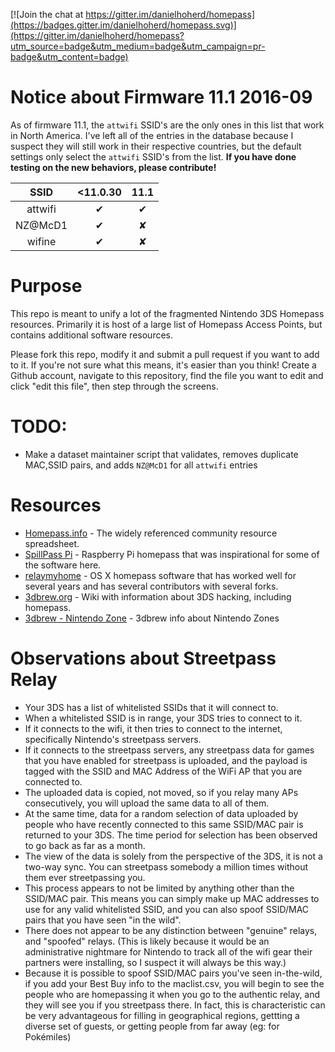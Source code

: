 [![Join the chat at https://gitter.im/danielhoherd/homepass](https://badges.gitter.im/danielhoherd/homepass.svg)](https://gitter.im/danielhoherd/homepass?utm_source=badge&utm_medium=badge&utm_campaign=pr-badge&utm_content=badge)

# Notice about Firmware 11.1 2016-09

As of firmware 11.1, the `attwifi` SSID's are the only ones in this list that work in North America. I've left all of the entries in the database because I suspect they will still work in their respective countries, but the default settings only select the `attwifi` SSID's from the list. **If you have done testing on the new behaviors, please contribute!**

 SSID   | <11.0.30 | 11.1
:-----: | :------: | :--:
attwifi |    ✔     |  ✔
NZ@McD1 |    ✔     |  ✘
wifine  |    ✔     |  ✘

# Purpose

This repo is meant to unify a lot of the fragmented Nintendo 3DS Homepass resources. Primarily it is host of a large list of Homepass Access Points, but contains additional software resources.

Please fork this repo, modify it and submit a pull request if you want to add to it. If you're not sure what this means, it's easier than you think! Create a Github account, navigate to this repository, find the file you want to edit and click "edit this file", then step through the screens.

# TODO:

- Make a dataset maintainer script that validates, removes duplicate MAC,SSID pairs, and adds `NZ@McD1` for all `attwifi` entries

# Resources

- [Homepass.info](http://homepass.info) - The widely referenced community resource spreadsheet.
- [SpillPass Pi](http://www.spillmonkey.com/?page_id=5) - Raspberry Pi homepass that was inspirational for some of the software here.
- [relaymyhome](https://github.com/taintedzodiac/relaymyhome) - OS X homepass software that has worked well for several years and has several contributors with several forks.
- [3dbrew.org](http://3dbrew.org) - Wiki with information about 3DS hacking, including homepass.
- [3dbrew - Nintendo Zone](http://3dbrew.org/wiki/Nintendo_Zone) - 3dbrew info about Nintendo Zones

# Observations about Streetpass Relay

- Your 3DS has a list of whitelisted SSIDs that it will connect to.
- When a whitelisted SSID is in range, your 3DS tries to connect to it.
- If it connects to the wifi, it then tries to connect to the internet, specifically Nintendo's streetpass servers.
- If it connects to the streetpass servers, any streetpass data for games that you have enabled for streetpass is uploaded, and the payload is tagged with the SSID and MAC Address of the WiFi AP that you are connected to.
- The uploaded data is copied, not moved, so if you relay many APs consecutively, you will upload the same data to all of them.
- At the same time, data for a random selection of data uploaded by people who have recently connected to this same SSID/MAC pair is returned to your 3DS. The time period for selection has been observed to go back as far as a month.
- The view of the data is solely from the perspective of the 3DS, it is not a two-way sync. You can streetpass somebody a million times without them ever streetpassing you.
- This process appears to not be limited by anything other than the SSID/MAC pair. This means you can simply make up MAC addresses to use for any valid whitelisted SSID, and you can also spoof SSID/MAC pairs that you have seen "in the wild".
- There does not appear to be any distinction between "genuine" relays, and "spoofed" relays. (This is likely because it would be an administrative nightmare for Nintendo to track all of the wifi gear their partners were installing, so I suspect it will always be this way.)
- Because it is possible to spoof SSID/MAC pairs you've seen in-the-wild, if you add your Best Buy info to the maclist.csv, you will begin to see the people who are homepassing it when you go to the authentic relay, and they will see you if you streetpass there. In fact, this is characteristic can be very advantageous for filling in geographical regions, gettting a diverse set of guests, or getting people from far away (eg: for Pokémiles)
